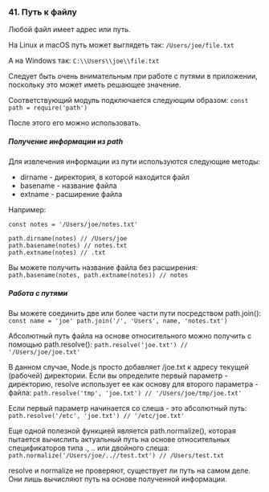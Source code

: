 ### 41\. Путь к файлу

Любой файл имеет адрес или путь. 

На Linux и macOS путь может выглядеть так:
`
/Users/joe/file.txt
`

А на Windows так:
`
C:\\Users\\joe\\file.txt
`

Следует быть очень внимательным при работе с путями в приложении, поскольку это может иметь решающее значение. 

Соответствующий модуль подключается следующим образом:
`
const path = require('path')
`

После этого его можно использовать. 

##### Получение информации из path

Для извлечения информации из пути используются следующие методы:

* dirname - директория, в которой находится файл
* basename - название файла
* extname - расширение файла

Например:

	const notes = '/Users/joe/notes.txt'

	path.dirname(notes) // /Users/joe 
	path.basename(notes) // notes.txt 
	path.extname(notes) // .txt 

Вы можете получить название файла без расширения:
`
path.basename(notes, path.extname(notes)) // notes 
`

##### Работа с путями

Вы можете соединить две или более части пути посредством path.join():
`
const name = 'joe'
path.join('/', 'Users', name, 'notes.txt')
`

Абсолютный путь файла на основе относительного можно получить с помощью path.resolve():
`
path.resolve('joe.txt') // '/Users/joe/joe.txt'
`

В данном случае, Node.js просто добавляет /joe.txt к адресу текущей (рабочей) директории. Если вы определите первый параметр - директорию, resolve использует ее как основу для второго параметра - файла:
`
path.resolve('tmp', 'joe.txt') // '/Users/joe/tmp/joe.txt'
`

Если первый параметр начинается со слеша - это абсолютный путь: 
`
path.resolve('/etc', 'joe.txt') // '/etc/joe.txt'
`

Еще одной полезной функцией является path.normalize(), которая пытается вычислить актуальный путь на основе относительных спецификаторов типа ., .. или двойного слеша:
`
path.normalize('/Users/joe/..//test.txt') // /Users/test.txt
`

resolve и normalize не проверяют, существует ли путь на самом деле. Они лишь вычисляют путь на основе полученной информации.

